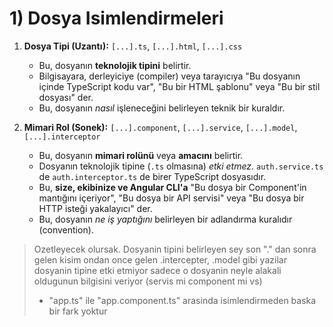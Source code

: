
# 1) Dosya Isimlendirmeleri


1.  **Dosya Tipi (Uzantı):** `[...].ts`, `[...].html`, `[...].css`
    * Bu, dosyanın **teknolojik tipini** belirtir.
    * Bilgisayara, derleyiciye (compiler) veya tarayıcıya "Bu dosyanın içinde TypeScript kodu var", "Bu bir HTML şablonu" veya "Bu bir stil dosyası" der.
    * Bu, dosyanın *nasıl* işleneceğini belirleyen teknik bir kuraldır.

2.  **Mimari Rol (Sonek):** `[...].component`, `[...].service`, `[...].model`, `[...].interceptor`
    * Bu, dosyanın **mimari rolünü** veya **amacını** belirtir.
    * Dosyanın teknolojik tipine (`.ts` olmasına) *etki etmez*. `auth.service.ts` de `auth.interceptor.ts` de birer TypeScript dosyasıdır.
    * Bu, **size, ekibinize ve Angular CLI'a** "Bu dosya bir Component'in mantığını içeriyor", "Bu dosya bir API servisi" veya "Bu dosya bir HTTP isteği yakalayıcı" der.
    * Bu, dosyanın *ne iş yaptığını* belirleyen bir adlandırma kuralıdır (convention).

> Ozetleyecek olursak. Dosyanin tipini belirleyen sey son "." dan sonra gelen kisim ondan once gelen .intercepter, .model gibi yazilar dosyanin tipine etki etmiyor sadece o dosyanin neyle alakali oldugunun bilgisini veriyor (servis mi component mi vs) 
> - "app.ts" ile "app.component.ts" arasinda isimlendirmeden baska bir fark yoktur